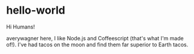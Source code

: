 # hello-world

Hi Humans!

averywagner here, I like Node.js and Coffeescript (that's what I'm made of!).
I've had tacos on the moon and find them far superior to Earth tacos.
